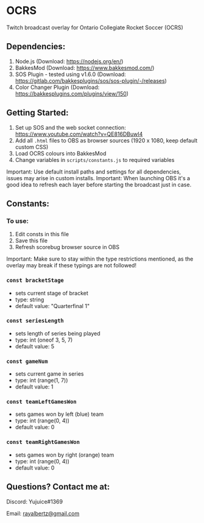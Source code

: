 # OCRS
Twitch broadcast overlay for Ontario Collegiate Rocket Soccer (OCRS)

## Dependencies:

1. Node.js (Download: https://nodejs.org/en/)
2. BakkesMod (Download: https://www.bakkesmod.com/)
3. SOS Plugin - tested using v1.6.0 (Download: https://gitlab.com/bakkesplugins/sos/sos-plugin/-/releases)
4. Color Changer Plugin (Download: https://bakkesplugins.com/plugins/view/150)

## Getting Started:

1. Set up SOS and the web socket connection: https://www.youtube.com/watch?v=QE816DBuwI4
2. Add all `.html` files to OBS as browser sources (1920 x 1080, keep default custom CSS)
3. Load OCRS colours into BakkesMod
4. Change variables in `scripts/constants.js` to required variables

Important: Use default install paths and settings for all dependencies, issues may arise in custom installs.
Important: When launching OBS it's a good idea to refresh each layer before starting the broadcast just in case.

## Constants:
### To use:
1. Edit consts in this file
2. Save this file
3. Refresh scorebug browser source in OBS

Important: Make sure to stay within the type restrictions mentioned, as the overlay may break if these typings are not followed!

### `const bracketStage`
- sets current stage of bracket
- type: string
- default value: "Quarterfinal 1"

### `const seriesLength`
- sets length of series being played
- type: int (oneof 3, 5, 7)
- default value: 5

### `const gameNum`
- sets current game in series
- type: int (range(1, 7))
- default value: 1

### `const teamLeftGamesWon`
- sets games won by left (blue) team
- type: int (range(0, 4))
- default value: 0

### `const teamRightGamesWon`
- sets games won by right (orange) team
- type: int (range(0, 4))
- default value: 0

## Questions? Contact me at:

Discord: Yujuice#1369

Email: rayalbertz@gmail.com
